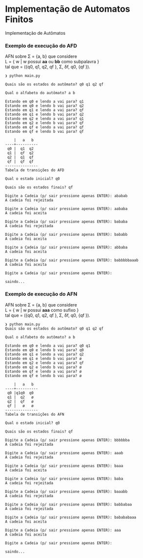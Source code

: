 # Implementação de Automatos Finitos
Implementação de Autômatos

### Exemplo de execução do AFD
AFN sobre Σ = {a, b} que considere  
    L = { w | w possui **aa** ou **bb** como subpalavra }  
tal que = ({q0, q1, q2, qf }, Σ, δf, q0, {qf }).  

```
❯ python main.py

Quais são os estados do autômato? q0 q1 q2 qf

Qual o alfabeto do autômato? a b

Estando em q0 e lendo a vai para? q1
Estando em q0 e lendo b vai para? q2
Estando em q1 e lendo a vai para? qf
Estando em q1 e lendo b vai para? q2
Estando em q2 e lendo a vai para? q1
Estando em q2 e lendo b vai para? qf
Estando em qf e lendo a vai para? qf
Estando em qf e lendo b vai para? qf

    |   a   b
----+----------
 q0 |  q1  q2
 q1 |  qf  q2
 q2 |  q1  qf
 qf |  qf  qf
---------------
Tabela de transições do AFD 

Qual o estado inicial? q0

Quais são os estados finais? qf

Digite a Cadeia (p/ sair pressione apenas ENTER): ababab
A cadeia foi rejeitada

Digite a Cadeia (p/ sair pressione apenas ENTER): aababa
A cadeia foi aceita

Digite a Cadeia (p/ sair pressione apenas ENTER): bababa
A cadeia foi rejeitada

Digite a Cadeia (p/ sair pressione apenas ENTER): bababb
A cadeia foi aceita

Digite a Cadeia (p/ sair pressione apenas ENTER): abbaba
A cadeia foi aceita

Digite a Cadeia (p/ sair pressione apenas ENTER): babbbbbaaab
A cadeia foi aceita

Digite a Cadeia (p/ sair pressione apenas ENTER): 

saindo...
```

### Exemplo de execução do AFN
AFN sobre Σ = {a, b} que considere  
    L = { w | w possui **aaa** como sufixo }  
tal que = ({q0, q1, q2, qf }, Σ, δf, q0, {qf }).

``` 
❯ python main.py
Quais são os estados do autômato? q0 q1 q2 qf

Qual o alfabeto do autômato? a b

Estando em q0 e lendo a vai para? q0 q1
Estando em q0 e lendo b vai para? q0
Estando em q1 e lendo a vai para? q2
Estando em q1 e lendo b vai para? ø
Estando em q2 e lendo a vai para? qf
Estando em q2 e lendo b vai para? ø
Estando em qf e lendo a vai para? ø
Estando em qf e lendo b vai para? ø

    |   a   b
----+----------
 q0 |q1q0  q0
 q1 |  q2   ø
 q2 |  qf   ø
 qf |   ø   ø
---------------
Tabela de transições do AFN 

Qual o estado inicial? q0

Quais são os estados finais? qf

Digite a Cadeia (p/ sair pressione apenas ENTER): bbbbbba
A cadeia foi rejeitada

Digite a Cadeia (p/ sair pressione apenas ENTER): aaab
A cadeia foi rejeitada

Digite a Cadeia (p/ sair pressione apenas ENTER): baaa
A cadeia foi aceita

Digite a Cadeia (p/ sair pressione apenas ENTER): baba
A cadeia foi rejeitada

Digite a Cadeia (p/ sair pressione apenas ENTER): baaabb
A cadeia foi rejeitada

Digite a Cadeia (p/ sair pressione apenas ENTER): babbabaa
A cadeia foi rejeitada

Digite a Cadeia (p/ sair pressione apenas ENTER): babababaaa
A cadeia foi aceita

Digite a Cadeia (p/ sair pressione apenas ENTER): aaa
A cadeia foi aceita

Digite a Cadeia (p/ sair pressione apenas ENTER):     

saindo...
```